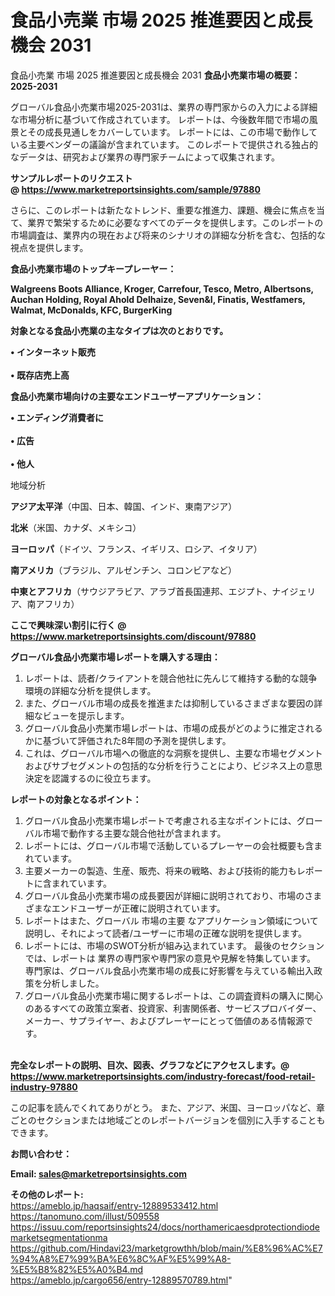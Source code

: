 # 食品小売業 市場 2025 推進要因と成長機会 2031
 食品小売業 市場 2025 推進要因と成長機会 2031
<strong><b>食品小売業市場の概要：2025-2031</b></strong>

グローバル食品小売業市場2025-2031は、業界の専門家からの入力による詳細な市場分析に基づいて作成されています。 レポートは、今後数年間で市場の風景とその成長見通しをカバーしています。 レポートには、この市場で動作している主要ベンダーの議論が含まれています。 このレポートで提供される独占的なデータは、研究および業界の専門家チームによって収集されます。

<strong>サンプルレポートのリクエスト @ <a href=https://www.marketreportsinsights.com/sample/97880>https://www.marketreportsinsights.com/sample/97880</a></strong>

さらに、このレポートは新たなトレンド、重要な推進力、課題、機会に焦点を当て、業界で繁栄するために必要なすべてのデータを提供します。このレポートの市場調査は、業界内の現在および将来のシナリオの詳細な分析を含む、包括的な視点を提供します。

<strong>食品小売業市場のトップキープレーヤー：</strong>

<strong>Walgreens Boots Alliance, Kroger, Carrefour, Tesco, Metro, Albertsons, Auchan Holding, Royal Ahold Delhaize, Seven&I, Finatis, Westfamers, Walmat, McDonalds, KFC, BurgerKing</strong>

<strong><b>対象となる食品小売業の主なタイプは次のとおりです。</b></strong>

<strong>• インターネット販売<br><br>• 既存店売上高</strong>

<strong><b>食品小売業市場向けの主要なエンドユーザーアプリケーション：</b></strong>

<strong>• エンディング消費者に<br><br>• 広告<br><br>• 他人</strong>

 地域分析

<strong><b>アジア太平洋</b></strong>（中国、日本、韓国、インド、東南アジア）

<strong><b>北米</b></strong>（米国、カナダ、メキシコ）

<strong><b>ヨーロッパ</b></strong>（ドイツ、フランス、イギリス、ロシア、イタリア）

<strong><b>南アメリカ</b></strong>（ブラジル、アルゼンチン、コロンビアなど）

<strong><b>中東とアフリカ</b></strong>（サウジアラビア、アラブ首長国連邦、エジプト、ナイジェリア、南アフリカ）

<strong>ここで興味深い割引に行く @ <a href=https://www.marketreportsinsights.com/discount/97880>https://www.marketreportsinsights.com/discount/97880</a></strong>

<strong><b>グローバル食品小売業市場レポートを購入する理由：</b></strong>
<ol>
  <li>レポートは、読者/クライアントを競合他社に先んじて維持する動的な競争環境の詳細な分析を提供します。</li>
  <li>また、グローバル市場の成長を推進または抑制しているさまざまな要因の詳細なビューを提示します。</li>
  <li>グローバル食品小売業市場レポートは、市場の成長がどのように推定されるかに基づいて評価された8年間の予測を提供します。</li>
  <li>これは、グローバル市場への徹底的な洞察を提供し、主要な市場セグメントおよびサブセグメントの包括的な分析を行うことにより、ビジネス上の意思決定を認識するのに役立ちます。</li>
</ol>
<strong><b>レポートの対象となるポイント：</b></strong>
<ol>
  <li>グローバル食品小売業市場レポートで考慮される主なポイントには、グローバル市場で動作する主要な競合他社が含まれます。</li>
  <li>レポートには、グローバル市場で活動しているプレーヤーの会社概要も含まれています。</li>
  <li>主要メーカーの製造、生産、販売、将来の戦略、および技術的能力もレポートに含まれています。</li>
  <li>グローバル食品小売業市場の成長要因が詳細に説明されており、市場のさまざまなエンドユーザーが正確に説明されています。</li>
  <li>レポートはまた、グローバル 市場の主要 なアプリケーション領域について説明し、それによって読者/ユーザーに市場の正確な説明を提供します。</li>
  <li>レポートには、市場のSWOT分析が組み込まれています。 最後のセクションでは、レポートは 業界の専門家や専門家の意見や見解を特集しています。 専門家は、グローバル食品小売業市場の成長に好影響を与えている輸出入政策を分析しました。</li>
  <li>グローバル食品小売業市場に関するレポートは、この調査資料の購入に関心のあるすべての政策立案者、投資家、利害関係者、サービスプロバイダー、メーカー、サプライヤー、およびプレーヤーにとって価値のある情報源です。</li>
</ol><br>
<strong>完全なレポートの説明、目次、図表、グラフなどにアクセスします。@ <a href=https://www.marketreportsinsights.com/industry-forecast/food-retail-industry-97880>https://www.marketreportsinsights.com/industry-forecast/food-retail-industry-97880</a></strong>

この記事を読んでくれてありがとう。 また、アジア、米国、ヨーロッパなど、章ごとのセクションまたは地域ごとのレポートバージョンを個別に入手することもできます。

<strong><b>お問い合わせ：</b></strong>

<strong>Email: </strong><a href=mailto:sales@marketreportsinsights.com><strong>sales@marketreportsinsights.com</strong></a>

<strong>その他のレポート:</strong>
<br>
<a href=https://ameblo.jp/haqsaif/entry-12889533412.html>https://ameblo.jp/haqsaif/entry-12889533412.html</a>
<br>
<a href=https://tanomuno.com/illust/509558>https://tanomuno.com/illust/509558</a>
<br>
<a href=https://issuu.com/reportsinsights24/docs/northamericaesdprotectiondiodemarketsegmentationma>https://issuu.com/reportsinsights24/docs/northamericaesdprotectiondiodemarketsegmentationma</a>
<br>
<a href=https://github.com/Hindavi23/marketgrowthh/blob/main/%E8%96%AC%E7%94%A8%E7%99%BA%E6%8C%AF%E5%99%A8-%E5%B8%82%E5%A0%B4.md>https://github.com/Hindavi23/marketgrowthh/blob/main/%E8%96%AC%E7%94%A8%E7%99%BA%E6%8C%AF%E5%99%A8-%E5%B8%82%E5%A0%B4.md</a>
<br>
<a href=https://ameblo.jp/cargo656/entry-12889570789.html>https://ameblo.jp/cargo656/entry-12889570789.html</a>"

